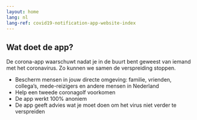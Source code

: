 ```yaml
---
layout: home
lang: nl
lang-ref: covid19-notification-app-website-index
---
```


## Wat doet de app?

De corona-app waarschuwt nadat je in de buurt bent geweest van iemand met het coronavirus. Zo kunnen we samen de verspreiding stoppen.

- Bescherm mensen in jouw directe omgeving: familie, vrienden, collega’s, mede-reizigers en andere mensen in Nederland  
- Help een tweede coronagolf voorkomen
- De app werkt 100% anoniem
- De app geeft advies wat je moet doen om het virus niet verder te verspreiden
